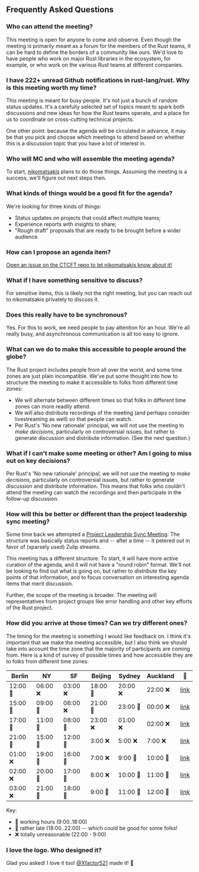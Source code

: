 ## Frequently Asked Questions

### Who can attend the meeting?

This meeting is open for anyone to come and observe. Even though the meeting is primarily meant as a forum for the members of the Rust teams, it can be hard to define the borders of a community like ours. We'd love to have people who work on major Rust libraries in the ecosystem, for example, or who work on the various Rust teams at different companies.

### I have 222+ unread Github notifications in rust-lang/rust. Why is this meeting worth my time?

This meeting is meant for busy people. It's not just a bunch of random status updates. It's a carefully selected set of topics meant to spark both discussions and new ideas for how the Rust teams operate, and a place for us to coordinate on cross-cutting technical projects.

One other point: because the agenda will be circulated in advance, it may be that you pick and choose which meetings to attend based on whether this is a discussion topic that you have a lot of interest in.

### Who will MC and who will assemble the meeting agenda?

To start, [nikomatsakis] plans to do those things. Assuming the meeting is a success, we'll figure out next steps then.

### What kinds of things would be a good fit for the agenda?

We're looking for three kinds of things:

* Status updates on projects that could affect multiple teams;
* Experience reports with insights to share;
* "Rough draft" proposals that are ready to be brought before a wider audience.

### How can I propose an agenda item?

[Open an issue on the CTCFT repo to let nikomatsakis know about it!](https://github.com/rust-ctcft/ctcft/issues/new/choose)

### What if I have something sensitive to discuss?

For sensitive items, this is likely not the right meeting, but you can reach out to nikomatsakis privately to discuss it.

### Does this really have to be synchronous?

Yes. For this to work, we need people to pay attention for an hour. We're all really busy, and asynchronous communication is all too easy to ignore. 

### What can we do to make this accessible to people around the globe?

The Rust project includes people from all over the world, and some time zones are just plain incompatible. We've put some thought into how to structure the meeting to make it accessible to folks from different time zones:

* We will alternate between different times so that folks in different time zones can more readily attend.
* We will also distribute recordings of the meeting (and perhaps consider livestreaming as well) so that people can watch.
* Per Rust's 'No new rationale' principal, we will not use the meeting to *make decisions*, particularly on controversial issues, but rather to generate discussion and distribute information. (See the next question.)

### What if I can't make some meeting or other? Am I going to miss out on key decisions?

Per Rust's 'No new rationale' principal, we will not use the meeting to *make decisions*, particularly on controversial issues, but rather to generate discussion and distribute information. This means that folks who couldn't attend the meeting can watch the recordings and then participate in the follow-up discussion.

### How will this be better or different than the project leadership sync meeting?

Some time back we attempted a [Project Leadership Sync Meeting](https://internals.rust-lang.org/t/project-leadership-sync-meeting/10552). The structure was basically status reports and -- after a time -- it petered out in favor of (sparsely used) Zulip streams.

This meeting has a different structure. To start, it will have more active curation of the agenda, and it will not have a "round robin" format. We'll not be looking to find out what is going on, but rather to *distribute* the key points of that information, and to focus conversation on interesting agenda items that merit discussion.

Further, the scope of the meeting is broader. The meeting will representatives from project groups like error handling and other key efforts of the Rust project.

### How did you arrive at those times? Can we try different ones?

The timing for the meeting is something I would like feedback on. I think it's important that we make the meeting accessible, but I also think we should take into account the time zone that the majority of participants are coming from. Here is a kind of survey of possible times and how accessible they are to folks from different time zones: 

| Berlin | NY | SF | Beijing | Sydney | Auckland | 🔗 |
| --- | --- | --- | --- | --- | --- | --- |
| 12:00 🥰 | 06:00 ❌ | 03:00 ❌ | 18:00 🥱 | 20:00 ❌ | 22:00 ❌ | [link](https://everytimezone.com/s/9446d968) |
| 15:00 🥰 | 09:00 🥰 | 06:00 ❌ | 21:00 🥱 | 23:00 🥰 | 00:00 ❌ | [link](https://everytimezone.com/s/37b6b584) |
| 17:00 🥰 | 11:00 🥰 | 08:00 🥰 | 23:00 ❌ | 01:00 ❌ | 02:00 ❌ | [link](https://everytimezone.com/s/9ecc9fe9) |
| 21:00 🥱 | 15:00 🥰 | 12:00 🥰 | 3:00 ❌ | 5:00 ❌ | 7:00 ❌ | [link](https://everytimezone.com/s/9ecc9fe9) |
| 01:00 ❌ | 19:00 🥱 | 16:00 🥰 | 7:00 ❌ | 9:00 🥰 | 10:00 🥰 | [link](https://everytimezone.com/s/e00841f8) |
| 02:00 ❌ | 20:00 🥱 | 17:00 🥰 | 8:00 ❌ | 10:00 🥰 | 11:00 🥰 | [link](https://everytimezone.com/s/e00841f8) |
| 03:00 ❌ | 21:00 🥱 | 18:00 🥱 | 9:00 🥰 | 11:00 🥰 | 12:00 🥰 | [link](https://everytimezone.com/s/da0d7065) |

Key:

* 🥰 working hours (9:00..18:00)
* 🥱 rather late (18:00..22:00) -- which could be good for some folks!
* ❌ totally unreasonable (22:00 - 9:00)

[CTCFT Calendar]: https://calendar.google.com/calendar/embed?src=7n0vvoqfe0kbnk6i04uiu52t30%40group.calendar.google.com&ctz=America%2FNew_York

[nikomatsakis]: https://github.com/nikomatsakis/

[Discord]: https://discord.gg/rust-lang

[Zulip]: https://rust-lang.zulipchat.com/

### I love the logo. Who designed it?

Glad you asked! I love it too! [@Xfactor521](https://twitter.com/xfactor521) made it! 🙏